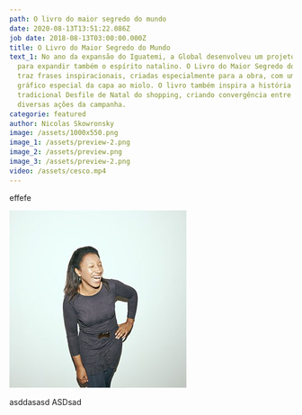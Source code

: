 ```yaml
---
path: O livro do maior segredo do mundo
date: 2020-08-13T13:51:22.086Z
job date: 2018-08-13T03:00:00.000Z
title: O Livro do Maior Segredo do Mundo
text_1: No ano da expansão do Iguatemi, a Global desenvolveu um projeto especial
  para expandir também o espírito natalino. O Livro do Maior Segredo do Mundo
  traz frases inspiracionais, criadas especialmente para a obra, com um projeto
  gráfico especial da capa ao miolo. O livro também inspira a história do
  tradicional Desfile de Natal do shopping, criando convergência entre as
  diversas ações da campanha.
categorie: featured
author: Nicolas Skowronsky
image: /assets/1000x550.png
image_1: /assets/preview-2.png
image_2: /assets/preview.png
image_3: /assets/preview-2.png
video: /assets/cesco.mp4
---
```

effefe

![cesco](/assets/10-maria-dornelles.jpg "cescp")

asddasasd
ASDsad
